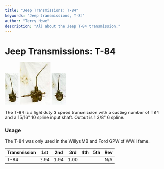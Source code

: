 ```yaml
---
title: "Jeep Transmissions: T-84"
keywords: "Jeep transmissions, T-84"
author: "Terry Howe"
description: "All about the Jeep T-84 transmission."
---
```

# Jeep Transmissions: T-84

[![T-84 front](../../img/transmission/factory/t84f_.jpg)](../../img/transmission/factory/t84f.jpg) [![T-84 side](../../img/transmission/factory/t84s_.jpg)](../../img/transmission/factory/t84s.jpg) [![T-84 back](../../img/transmission/factory/t84b_.jpg)](../../img/transmission/factory/t84b.jpg)

The T-84 is a light duty 3 speed transmission with a casting number of T84 and a 15/16" 10 spline input shaft. Output is 1 3/8" 6 spline.

### Usage

The T-84 was only used in the Willys MB and Ford GPW of WWII fame.

| Transmission | 1st  | 2nd  | 3rd  | 4th | 5th | Rev |
|--------------|------|------|------|-----|-----|-----|
| T-84         | 2.94 | 1.94 | 1.00 |     |     | N/A |